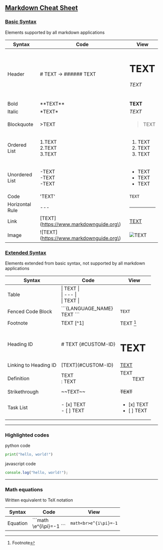 ## [Markdown Cheat Sheet](https://www.markdownguide.org/cheat-sheet/)

### [Basic Syntax](https://www.markdownguide.org/basic-syntax/)
Elements supported by all markdown applications

| Syntax | Code | View |
| --- | --- | --- |
| Header | # TEXT -> ###### TEXT | <h1>TEXT</h1> <h6>TEXT</h6> |
| Bold | \*\*TEXT\*\* | <b>TEXT</b> |
| Italic | \*TEXT\* | <i>TEXT</i> |
| Blockquote | \>TEXT | <blockquote>TEXT</blockquote> |
| Ordered List | 1\.TEXT<br>2\.TEXT<br>3\.TEXT | <ol><li>TEXT</li><li>TEXT</li><li>TEXT</li></ol> |
| Unordered List | \-TEXT<br>\-TEXT<br>\-TEXT | <ul><li>TEXT</li><li>TEXT</li><li>TEXT</li></ul> |
| Code | \'TEXT\' | <code>TEXT</code> |
| Horizontal Rule | \--- | <hr> |
| Link | \[TEXT\]\(https://www.markdownguide.org\) | [TEXT](https://www.markdownguide.org) |
| Image | !\[TEXT\]\(https://www.markdownguide.org\) | ![TEXT](https://www.markdownguide.org/assets/images/tux.png) |


### [Extended Syntax](https://www.markdownguide.org/extended-syntax/)
Elements extended from basic syntax, not supported by all markdown applications

| Syntax | Code | View |
| --- | --- | --- |
| Table | \| TEXT \|<br>\| --- \|<br>\| TEXT \| | |
| Fenced Code Block | \```\{LANGUAGE_NAME}<br>TEXT \``` | ```TEXT``` |
| Footnote | TEXT \[^1] | TEXT [^1] |
| Heading ID | \# TEXT \{#CUSTOM-ID} | <h1 id="custom-id">TEXT</h1> |
| Linking to Heading ID | \[TEXT]\(#CUSTOM-ID) | <a href="#custom-id">TEXT</a> |
| Definition | TEXT<br>\: TEXT | <dl><dt>TEXT</dt><dd>TEXT</dd></dl> |
| Strikethrough | \~\~TEXT\~\~ | <strike>TEXT</strike> |
| Task List | \- \[x] TEXT<br>\- \[ ] TEXT | <ul><li>[x] TEXT</li><li>[ ] TEXT</li></ul> |

[^1]: Footnote

---

### Highlighted codes

python code
```python
print("hello, world!")
```

javascript code
```javascript
console.log("hello, world!");
```

---

### Math equations
Written equivalent to TeX notation

| Syntax | Code | View |
| --- | --- | --- |
| Equation | \```math<br>\e^{i\pi}=-1 \``` | ```math<br>e^{i\pi}=-1``` |
